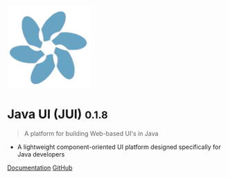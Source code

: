 ![logo](images/logo.png)

# Java UI (JUI) <small>0.1.8</small>

> A platform for building Web-based UI's in Java

- A lightweight component-oriented UI platform designed specifically for Java developers

[Documentation](#documentation)
[GitHub](https://github.com/juiproject/jui-stack/)